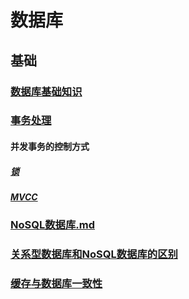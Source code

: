 # 数据库

## 基础
### [数据库基础知识](base%2Fbasic-of-databases%2FREADME.md)

### [事务处理](base%2Ftransaction-processing%2FREADME.md)

#### 并发事务的控制方式

##### [锁](base%2Ftransaction-processing%2Flock%2FREADME.md)

##### [MVCC](base%2Ftransaction-processing%2Fmvcc%2FREADME.md)

### [NoSQL数据库.md](base%2Fnosql%2FREADME.md)

### [关系型数据库和NoSQL数据库的区别](base%2Fdatabase-vs-nosql%2FREADME.md)

### [缓存与数据库一致性](base%2Fconsistency-between-cache-and-database%2FREADME.md)